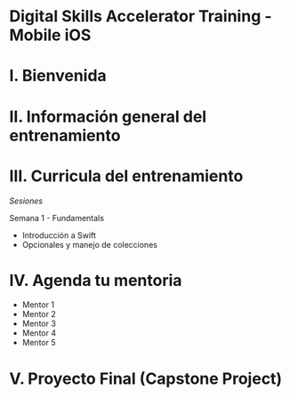 # Digital Skills Accelerator Training - Mobile iOS

# I. Bienvenida

# II. Información general del entrenamiento


# III. Curricula del entrenamiento


*Sesiones*

Semana 1 - Fundamentals
- Introducción a Swift
- Opcionales y manejo de colecciones



# IV. Agenda tu mentoria

- Mentor 1
- Mentor 2
- Mentor 3
- Mentor 4
- Mentor 5

# V. Proyecto Final (Capstone Project)

